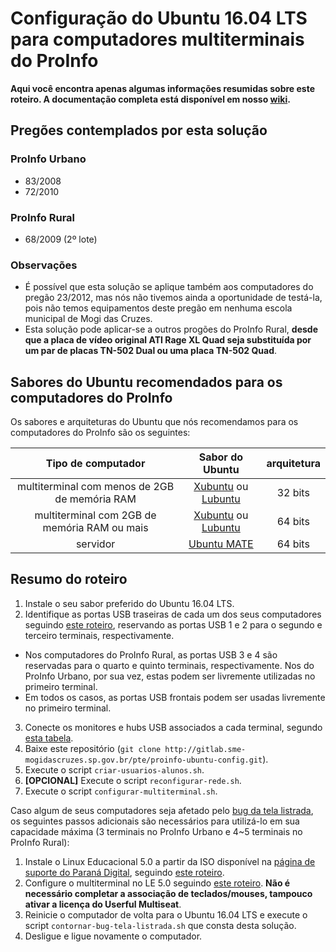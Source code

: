 # Configuração do Ubuntu 16.04 LTS para computadores multiterminais do ProInfo

**Aqui você encontra apenas algumas informações resumidas sobre este roteiro. A documentação completa está disponível em nosso [wiki](../../wikis/home).**

## Pregões contemplados por esta solução

### ProInfo Urbano

* 83/2008
* 72/2010

### ProInfo Rural

* 68/2009 (2º lote)

### Observações

* É possível que esta solução se aplique também aos computadores do pregão 23/2012, mas nós não tivemos ainda a oportunidade de testá-la, pois não temos equipamentos deste pregão em nenhuma escola municipal de Mogi das Cruzes.
* Esta solução pode aplicar-se a outros progões do ProInfo Rural, **desde que a placa de vídeo original ATI Rage XL Quad seja substituída por um par de placas TN-502 Dual ou uma placa TN-502 Quad**.

## Sabores do Ubuntu recomendados para os computadores do ProInfo

Os sabores e arquiteturas do Ubuntu que nós recomendamos para os computadores do ProInfo são os seguintes:

| Tipo de computador                            | Sabor do Ubuntu                                                                                                                                                                                             | arquitetura |
|:---------------------------------------------:|:-----------------------------------------------------------------------------------------------------------------------------------------------------------------------------------------------------------:|:-----------:|
| multiterminal com menos de 2GB de memória RAM | [Xubuntu](http://cdimage.ubuntu.com/xubuntu/releases/xenial/release/xubuntu-16.04-desktop-i386.iso) ou [Lubuntu](http://cdimage.ubuntu.com/lubuntu/releases/16.04/release/lubuntu-16.04-desktop-i386.iso)   | 32 bits     |
| multiterminal com 2GB de memória RAM ou mais  | [Xubuntu](http://cdimage.ubuntu.com/xubuntu/releases/xenial/release/xubuntu-16.04-desktop-amd64.iso) ou [Lubuntu](http://cdimage.ubuntu.com/lubuntu/releases/16.04/release/lubuntu-16.04-desktop-amd64.iso) | 64 bits     |
| servidor                                      | [Ubuntu MATE](http://cdimage.ubuntu.com/ubuntu-mate/releases/xenial/release/ubuntu-mate-16.04-desktop-amd64.iso)                                                                                            | 64 bits     |

## Resumo do roteiro

1. Instale o seu sabor preferido do Ubuntu 16.04 LTS.
2. Identifique as portas USB traseiras de cada um dos seus computadores seguindo [este roteiro](../../wikis/Identificando-as-portas-USB-traseiras), reservando as portas USB 1 e 2 para o segundo e terceiro terminais, respectivamente.
  * Nos computadores do ProInfo Rural, as portas USB 3 e 4 são reservadas para o quarto e quinto terminais, respectivamente. Nos do ProInfo Urbano, por sua vez, estas podem ser livremente utilizadas no primeiro terminal.
  * Em todos os casos, as portas USB frontais podem ser usadas livremente no primeiro terminal.
3. Conecte os monitores e hubs USB associados a cada terminal, segundo [esta tabela](../../wikis/Tabela-de-associacao-das-portas-USB-e-saidas-de-video).
4. Baixe este repositório (`git clone http://gitlab.sme-mogidascruzes.sp.gov.br/pte/proinfo-ubuntu-config.git`).
5. Execute o script `criar-usuarios-alunos.sh`.
6. **[OPCIONAL]** Execute o script `reconfigurar-rede.sh`.
7. Execute o script `configurar-multiterminal.sh`.

Caso algum de seus computadores seja afetado pelo [bug da tela listrada](../../wikis/O-bug-da-tela-listrada), os seguintes passos adicionais são necessários para utilizá-lo em sua capacidade máxima (3 terminais no ProInfo Urbano e 4~5 terminais no ProInfo Rural):

1. Instale o Linux Educacional 5.0 a partir da ISO disponível na [página de suporte do Paraná Digital](http://www.prdsuporte.seed.pr.gov.br/uploads/Linux-Educacional_5.0.2-1-escola-le5-stable-i386-20150817.iso), seguindo [este roteiro](wikis/Instalacao-do-Linux-Educacional-5-0).
2. Configure o multiterminal no LE 5.0 seguindo [este roteiro](wikis/Configuracao-do-multiterminal-no-Linux-Educacional-5-0). **Não é necessário completar a associação de teclados/mouses, tampouco ativar a licença do Userful Multiseat**.
3. Reinicie o computador de volta para o Ubuntu 16.04 LTS e execute o script `contornar-bug-tela-listrada.sh` que consta desta solução.
4. Desligue e ligue novamente o computador.